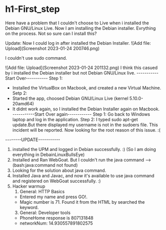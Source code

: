 # h1-First_step

Here have a problem that I couldn't choose to Live when i installed the Debian GNU/Linux Live.
Now I am installing the Debian installer. Evrything on the process. Not so sure can I install this? 

Update:
Now I could log in after installed the Debian Installer.
 ![Add file: Upload](Screenshot 2023-01-24 200746.png)

I couldn't use sudo command. 

 ![Add file: Upload](Screenshot 2023-01-24 201132.png)
I think this casued by i installed the Debian installer but not Debian GNU/Linux live.
-----------Start Over-----------
Step 1: 
- Installed the VirtualBox on Macbook, and created a new Virtual Machine. 
Setp 2:
- Started the app, choosed Debian GNU/Linux Live (kernel 5.10.0-20amd64)
- It didnt work again, so I installed the Debian Installer again on Macbook.
-----------Start Over again------------
Step 1:
Go back to Windows laptop and log in the application.
Step 2:
I typed sudo apt-get update.But there displayed my username is not in the sudoers file. This incident will be reported. 
Now looking for the root reason of this issue. :( 


--------UPDATE-----------
1. installed the UPM and logged in Debian successfully. :) (So I am doing everything in DebainLinuxBullsEye) 
2. Installed and Ran WebGoat. But I couldn't run the java command --> (bash:java:command not found) 
3. Looking for the solution about java command. 
4. Installed Java and Javac, and now it's available to use java command and registered on WebGoat successfully. :) 
5. Hacker warmup
   1) General: HTTP Basics
     - Entered my name and press GO!. 
     - Magic number is 71. Found it from the HTML by searched the keyword.
   3) General: Developer tools
     - PhoneHome response is 807131848
     - networkNum: 14.930557891802575

